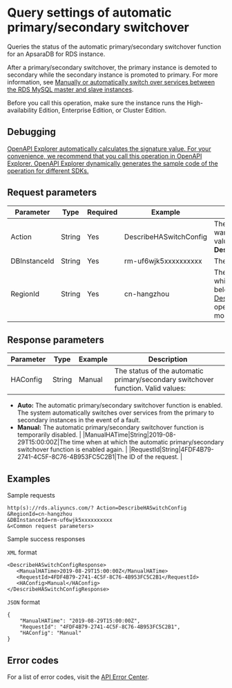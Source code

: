 # Query settings of automatic primary/secondary switchover

Queries the status of the automatic primary/secondary switchover function for an ApsaraDB for RDS instance.

After a primary/secondary switchover, the primary instance is demoted to secondary while the secondary instance is promoted to primary. For more information, see [Manually or automatically switch over services between the RDS MySQL master and slave instances](~~96054~~).

Before you call this operation, make sure the instance runs the High-availability Edition, Enterprise Edition, or Cluster Edition.

## Debugging

[OpenAPI Explorer automatically calculates the signature value. For your convenience, we recommend that you call this operation in OpenAPI Explorer. OpenAPI Explorer dynamically generates the sample code of the operation for different SDKs.](https://api.aliyun.com/#product=Rds&api=DescribeHASwitchConfig&type=RPC&version=2014-08-15)

## Request parameters

|Parameter|Type|Required|Example|Description|
|---------|----|--------|-------|-----------|
|Action|String|Yes|DescribeHASwitchConfig|The operation that you want to perform. Set the value to **DescribeHASwitchConfig**. |
|DBInstanceId|String|Yes|rm-uf6wjk5xxxxxxxxxx|The ID of the instance. |
|RegionId|String|Yes|cn-hangzhou|The ID of the region to which the instance belongs. You can call the [DescribeRegions](~~26243~~) operation to query the most recent region list. |

## Response parameters

|Parameter|Type|Example|Description|
|---------|----|-------|-----------|
|HAConfig|String|Manual|The status of the automatic primary/secondary switchover function. Valid values:

-   **Auto:** The automatic primary/secondary switchover function is enabled. The system automatically switches over services from the primary to secondary instances in the event of a fault.
-   **Manual:** The automatic primary/secondary switchover function is temporarily disabled. |
|ManualHATime|String|2019-08-29T15:00:00Z|The time when at which the automatic primary/secondary switchover function is enabled again. |
|RequestId|String|4FDF4B79-2741-4C5F-8C76-4B953FC5C2B1|The ID of the request. |

## Examples

Sample requests

```
http(s)://rds.aliyuncs.com/? Action=DescribeHASwitchConfig
&RegionId=cn-hangzhou
&DBInstanceId=rm-uf6wjk5xxxxxxxxxx
&<Common request parameters>
```

Sample success responses

`XML` format

```
<DescribeHASwitchConfigResponse>
   <ManualHATime>2019-08-29T15:00:00Z</ManualHATime>
   <RequestId>4FDF4B79-2741-4C5F-8C76-4B953FC5C2B1</RequestId>
   <HAConfig>Manual</HAConfig>
</DescribeHASwitchConfigResponse>
```

`JSON` format

```
{
    "ManualHATime": "2019-08-29T15:00:00Z",
    "RequestId": "4FDF4B79-2741-4C5F-8C76-4B953FC5C2B1",
    "HAConfig": "Manual"
}
```

## Error codes

For a list of error codes, visit the [API Error Center](https://error-center.alibabacloud.com/status/product/Rds).

